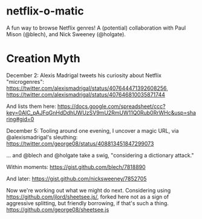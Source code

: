 netflix-o-matic
===============

A fun way to browse Netflix genres! A (potential) collaboration with Paul Mison (@blech), and Nick Sweeney (@holgate).

Creation Myth
=============

December 2:
Alexis Madrigal tweets his curiosity about Netflix "microgenres":
https://twitter.com/alexismadrigal/status/407644471392608256, 
https://twitter.com/alexismadrigal/status/407646810035871744

And lists them here:
https://docs.google.com/spreadsheet/ccc?key=0AlC_pAJFqGnHdDdhUWUzSV9mU2RmUW11Q0Rub0RrWHc&usp=sharing#gid=0

December 5:
Tooling around one evening, I uncover a magic URL, via @alexismadrigal's sleuthing:
https://twitter.com/george08/status/408813451847299073

... and @blech and @holgate take a swig, "considering a dictionary attack."

Within moments:
https://gist.github.com/blech/7818890

And later:
https://gist.github.com/nicksweeney/7852705

Now we're working out what we might do next. Considering using https://github.com/jlord/sheetsee.js/, forked here not as a sign of aggressive splitting, but friendly borrowing, if that's such a thing. https://github.com/george08/sheetsee.js
